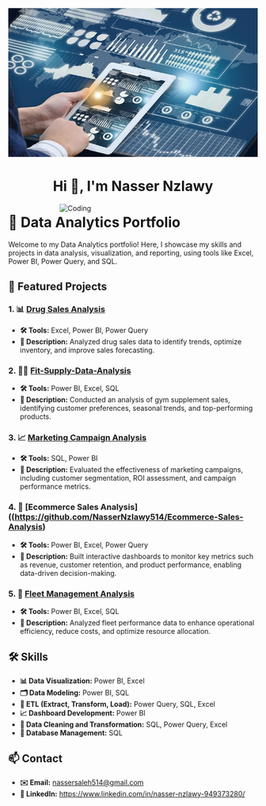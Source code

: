 <img src="https://raw.githubusercontent.com/NasserNzlawy514/NasserNzlawy514/refs/heads/main/Cover%20github.jpg" alt="Masterhead Image" width="1200" height="300">
<h1 align="center">Hi 👋, I'm Nasser Nzlawy</h1>
<img align="right" alt="Coding" width="400" src="https://i.gifer.com/7l6N.gif">

# 🌟 Data Analytics Portfolio

Welcome to my Data Analytics portfolio! Here, I showcase my skills and projects in data analysis, visualization, and reporting, using tools like Excel, Power BI, Power Query, and SQL.

## 📂 Featured Projects

### 1. 📊 [Drug Sales Analysis](#)
- **🛠️ Tools:** Excel, Power BI, Power Query
- **📄 Description:** Analyzed drug sales data to identify trends, optimize inventory, and improve sales forecasting.

### 2. 🏋️‍♂️ [Fit-Supply-Data-Analysis](https://github.com/NasserNzlawy514/Fit-Supply-Data-Analysis/tree/main)
- **🛠️ Tools:** Power BI, Excel, SQL
- **📄 Description:** Conducted an analysis of gym supplement sales, identifying customer preferences, seasonal trends, and top-performing products.

### 3. 📈 [Marketing Campaign Analysis](#)
- **🛠️ Tools:** SQL, Power BI
- **📄 Description:** Evaluated the effectiveness of marketing campaigns, including customer segmentation, ROI assessment, and campaign performance metrics.

### 4. 🛒 [Ecommerce Sales Analysis]((https://github.com/NasserNzlawy514/Ecommerce-Sales-Analysis)
- **🛠️ Tools:** Power BI, Excel, Power Query
- **📄 Description:** Built interactive dashboards to monitor key metrics such as revenue, customer retention, and product performance, enabling data-driven decision-making.

### 5. 🚛 [Fleet Management Analysis](https://github.com/NasserNzlawy514/Fleet-Management-Data-Analysis)
- **🛠️ Tools:** Power BI, Excel, SQL
- **📄 Description:** Analyzed fleet performance data to enhance operational efficiency, reduce costs, and optimize resource allocation.

## 🛠️ Skills
- **📊 Data Visualization:** Power BI, Excel
- **🗂️ Data Modeling:** Power BI, SQL
- **🔄 ETL (Extract, Transform, Load):** Power Query, SQL, Excel
- **📈 Dashboard Development:** Power BI
- **🧹 Data Cleaning and Transformation:** SQL, Power Query, Excel
- **📂 Database Management:** SQL

## 📫 Contact
- **✉️ Email:** nassersaleh514@gmail.com
- **🔗 LinkedIn:** https://www.linkedin.com/in/nasser-nzlawy-949373280/


<p align="left">
</p>
